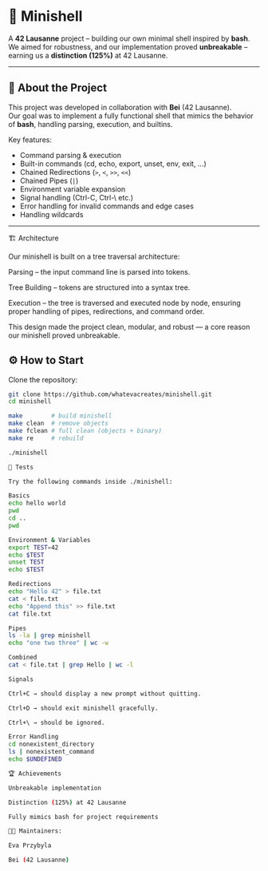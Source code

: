 # 🐚 Minishell  

A **42 Lausanne** project – building our own minimal shell inspired by **bash**.  
We aimed for robustness, and our implementation proved **unbreakable** – earning us a **distinction (125%)** at 42 Lausanne.  

---

## 📖 About the Project  

This project was developed in collaboration with **Bei** (42 Lausanne).  
Our goal was to implement a fully functional shell that mimics the behavior of **bash**, handling parsing, execution, and builtins.  

Key features:  
- Command parsing & execution  
- Built-in commands (cd, echo, export, unset, env, exit, …)  
- Chained Redirections (`>`, `<`, `>>`, `<<`)  
- Chained Pipes (`|`)  
- Environment variable expansion  
- Signal handling (Ctrl-C, Ctrl-\ etc.)  
- Error handling for invalid commands and edge cases
- Handling wildcards 
---

🏗️ Architecture

Our minishell is built on a tree traversal architecture:

Parsing – the input command line is parsed into tokens.

Tree Building – tokens are structured into a syntax tree.

Execution – the tree is traversed and executed node by node, ensuring proper handling of pipes, redirections, and command order.

This design made the project clean, modular, and robust — a core reason our minishell proved unbreakable.

## ⚙️ How to Start  

Clone the repository:  
```bash
git clone https://github.com/whatevacreates/minishell.git
cd minishell

make        # build minishell
make clean  # remove objects
make fclean # full clean (objects + binary)
make re     # rebuild

./minishell

🧪 Tests

Try the following commands inside ./minishell:

Basics
echo hello world
pwd
cd ..
pwd

Environment & Variables
export TEST=42
echo $TEST
unset TEST
echo $TEST

Redirections
echo "Hello 42" > file.txt
cat < file.txt
echo "Append this" >> file.txt
cat file.txt

Pipes
ls -la | grep minishell
echo "one two three" | wc -w

Combined
cat < file.txt | grep Hello | wc -l

Signals

Ctrl+C → should display a new prompt without quitting.

Ctrl+D → should exit minishell gracefully.

Ctrl+\ → should be ignored.

Error Handling
cd nonexistent_directory
ls | nonexistent_command
echo $UNDEFINED

🏆 Achievements

Unbreakable implementation

Distinction (125%) at 42 Lausanne

Fully mimics bash for project requirements

👩‍💻 Maintainers:

Eva Przybyla

Bei (42 Lausanne)